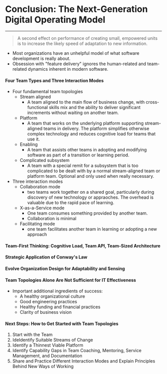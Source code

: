 # Conclusion: The Next-Generation Digital Operating Model
____

> A second effect on performance of creating small, empowered units is to increase the likely speed of adaptation to new information.
- Most organizations have an unhelpful model of what software development is really about.
- Obsession with "feature delivery" ignores the human-related and team-related dynamics inherent in modern software.

#### Four Team Types and Three Interaction Modes

- Four fundamental team topologies
  - Stream aligned
    - A team aligned to the main flow of business change, with cross-functional skills mix and the ability to deliver significant increments without waiting on another team.
  - Platform
    - A team that works on the underlying platform supporting stream-aligned teams in delivery. The platform simplifies otherwise complex technology and reduces cognitive load for teams that use it.
  - Enabling
    - A team that assists other teams in adopting and modifying software as part of a transition or learning period.
  - Complicated subsystem
    - A team with a special remit for a subsystem that is too complicated to be dealt with by a normal stream-aligned team or platform team. Optional and only used when really necessary.
- Three interaction modes
  - Collaboration mode
    - two teams work together on a shared goal, particularly during discovery of new technology or appraoches. The overhead is valuable due to the rapid pace of learning.
  - X-as-a-Service mode
    - One team consumes something provided by another team.
    - Collaboration is minimal
  - Facilitating mode
    - one team facilitates another team in learning or adopting a new approach

#### Team-First Thinking: Cognitive Load, Team API, Team-Sized Architecture

#### Strategic Application of Conway's Law

#### Evolve Organization Design for Adaptability and Sensing

#### Team Topologies Alone Are Not Sufficient for IT Effectiveness

- Important additional ingredients of success:
  - A healthy organizational culture
  - Good engineering practices
  - Healthy funding and financial practices
  - Clarity of business vision

#### Next Steps: How to Get Started with Team Topologies

1. Start with the Team
2. IdeIdentify Suitable Streams of Change
3. Identify a Thinnest Viable Platform
4. Identify Capability Gaps in Team Coaching, Mentoring, Service Management, and Documentation
5. Share and Practice Different Interaction Modes and Explain Principles Behind New Ways of Working

